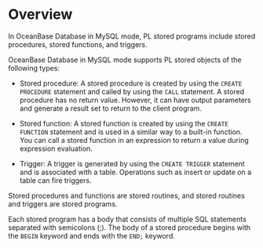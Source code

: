 # Overview

In OceanBase Database in MySQL mode, PL stored programs include stored procedures, stored functions, and triggers.

OceanBase Database in MySQL mode supports PL stored objects of the following types:

* Stored procedure: A stored procedure is created by using the `CREATE PROCEDURE` statement and called by using the `CALL` statement. A stored procedure has no return value. However, it can have output parameters and generate a result set to return to the client program.

* Stored function: A stored function is created by using the `CREATE FUNCTION` statement and is used in a similar way to a built-in function. You can call a stored function in an expression to return a value during expression evaluation.

* Trigger: A trigger is generated by using the `CREATE TRIGGER` statement and is associated with a table. Operations such as insert or update on a table can fire triggers.


Stored procedures and functions are stored routines, and stored routines and triggers are stored programs.

Each stored program has a body that consists of multiple SQL statements separated with semicolons (\;). The body of a stored procedure begins with the `BEGIN` keyword and ends with the `END;` keyword.
